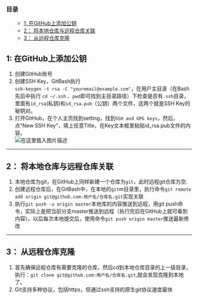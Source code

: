<p></p><div class="toc"><h3><a name="t0"></a>目录</h3><ul><ul><li><a href="#1__GitHub_3" rel="nofollow" target="_self">1:  在GitHub上添加公钥</a></li><li><a href="#2__11" rel="nofollow" target="_self">2： 将本地仓库与远程仓库关联</a></li><li><a href="#3__17" rel="nofollow" target="_self">3： 从远程仓库克隆</a></li></ul></ul></div><p></p>
<h2><a name="t1"></a><a id="1__GitHub_3" target="_blank"></a>1:  在GitHub上添加公钥</h2>
<ol>
<li>创建GitHub账号</li>
<li>创建SSH Key，GitBash执行<br>
<code>ssh-keygen -t rsa -C "youremail@example.com"</code>，在用户主目录（在Bash先后中执行 <code>cd ~/.ssh</code> 、<code>pwd</code>即可找到主目录路径）下检查是否有<code>.ssh</code>目录，里面有<code>id_rsa</code>(私钥)和<code>id_rsa.pub</code>（公钥）两个文件，这两个就是SSH Key的秘钥对。</li>
<li>打开GitHub，在个人主页找到setting，找到<code>SSH and GPG keys</code>，然后，点“New SSH Key”，填上任意Title，在Key文本框里粘贴id_rsa.pub文件的内容。<br>
<img src="https://img-blog.csdn.net/20181024165249624?watermark/2/text/aHR0cHM6Ly9ibG9nLmNzZG4ubmV0L2xpbGlsdW5p/font/5a6L5L2T/fontsize/400/fill/I0JBQkFCMA==/dissolve/70" alt="在这里插入图片描述"></li>
</ol>
<hr>
<h2><a name="t2"></a><a id="2__11" target="_blank"></a>2： 将本地仓库与远程仓库关联</h2>
<ol>
<li>本地仓库为git，在GitHub上同样新建一个仓库为<code>git</code>，此时远程git仓库为空.</li>
<li>创建远程仓库后，在GitBash中，在本地的<code>git</code>m目录里，执行命令<code>git remote add origin git@github.com:用户名/仓库名.git</code>实现关联</li>
<li>执行<code>git push -u origin master</code>本地库的内容推送到远程，用git push命令，实际上是把当前分支master推送到远程（执行完后在GitHub上就可看到内容）。以后每次本地提交后，使用命令<code>git push origin master</code>推送最新修改</li>
</ol>
<hr>
<h2><a name="t3"></a><a id="3__17" target="_blank"></a>3： 从远程仓库克隆</h2>
<ol>
<li>首先确保远程仓库有需要克隆的仓库，然后cd到本地仓库目录的上一级目录，执行：<code>git clone git@github.com:用户名/仓库名.git</code>,就会发现克隆到本地了。</li>
<li>Git支持多种协议，包括https，但通过ssh支持的原生git协议速度最快</li>
</ol>
